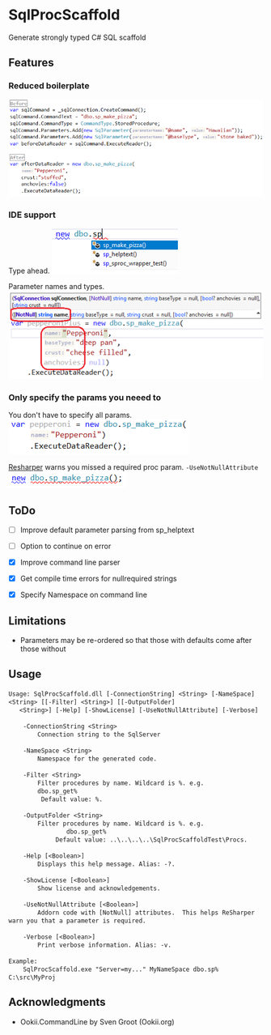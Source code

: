 # SqlProcScaffold
Generate strongly typed C# SQL scaffold

## Features

### Reduced boilerplate
![alt text](doc/screenshot-before-vs-after.png "Screenshot: Before vs after")

### IDE support
Type ahead.
![alt text](doc/screenshot-ide-support-1.png "Screenshot: IDE Support")

Parameter names and types.
![alt text](doc/screenshot-ide-support-2.png "Screenshot: IDE Support")

### Only specify the params you neeed to
You don't have to specify all params.
![alt text](doc/screenshot-sparse-params.png "Screenshot: Sparse params")

[Resharper](https://www.jetbrains.com/resharper/) warns you missed a required proc param. `-UseNotNullAttribute`
![alt text](doc/screenshot-required-param.png "Screenshot: Required pararams")

## ToDo
* [ ] Improve default parameter parsing from sp_helptext
* [ ] Option to continue on error
* [X] Improve command line parser
* [X] Get compile time errors for nullrequired strings
* [X] Specify Namespace on command line


## Limitations
* Parameters may be re-ordered so that those with defaults come after those without

## Usage

~~~
Usage: SqlProcScaffold.dll [-ConnectionString] <String> [-NameSpace] <String> [[-Filter] <String>] [[-OutputFolder]
   <String>] [-Help] [-ShowLicense] [-UseNotNullAttribute] [-Verbose]

    -ConnectionString <String>
        Connection string to the SqlServer

    -NameSpace <String>
        Namespace for the generated code.

    -Filter <String>
        Filter procedures by name. Wildcard is %. e.g.
        dbo.sp_get%
         Default value: %.

    -OutputFolder <String>
        Filter procedures by name. Wildcard is %. e.g.
                dbo.sp_get%
             Default value: ..\..\..\..\SqlProcScaffoldTest\Procs.

    -Help [<Boolean>]
        Displays this help message. Alias: -?.

    -ShowLicense [<Boolean>]
        Show license and acknowledgements.

    -UseNotNullAttribute [<Boolean>]
        Addorn code with [NotNull] attributes.  This helps ReSharper warn you that a parameter is required.

    -Verbose [<Boolean>]
        Print verbose information. Alias: -v.

Example:
    SqlProcScaffold.exe "Server=my..." MyNameSpace dbo.sp% C:\src\MyProj
~~~


## Acknowledgments
* Ookii.CommandLine by Sven Groot (Ookii.org)
